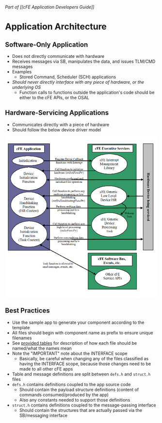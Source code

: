 *Part of [[cFE Application Developers Guide]]*
# Application Architecture

## Software-Only Application
- Does not directly communicate with hardware
- Receives messages via SB, manipulates the data, and issues TLM/CMD messages
- Examples
	- Stored Command, Scheduler (SCH) applications
- *Should never directly interface with any piece of hardware, or the underlying OS*
	- Function calls to functions outside the application's code should be either to the cFE APIs, or the OSAL

## Hardware-Servicing Applications
- Communicates directly with a piece of hardware
- Should follow the below device driver model

![Diagram showing cFE architecture for HW servicing apps](./images/cFE_Application_Developers_Guide_image17%201.png)

## Best Practices
- Use the sample app to generate your component according to the template
- All files should begin with component name as prefix to ensure unique filenames
- See [provided tables](https://github.com/nasa/cFE/blob/main/docs/cFE%20Application%20Developers%20Guide.md#421-cfs-application-template) for description of how each file should be named/what the names mean
- Note the "IMPORTANT" note about the INTERFACE scope
	- Basically, be careful when changing any of the files classified as having the INTERFACE scope, because those changes need to be made to all other cFE apps
- Table and message definitions are split between `defs.h` and `struct.h` files
- `defs.h` contains definitions coupled to the app source code
	- Should contain the payload structure definitions (content of commands consumed/produced by the app)
	- Also any constants needed to support those definitions
- `struct.h` contains definitions coupled to the message-passing interface
	- Should contain the structures that are actually passed via the SB/messaging interface